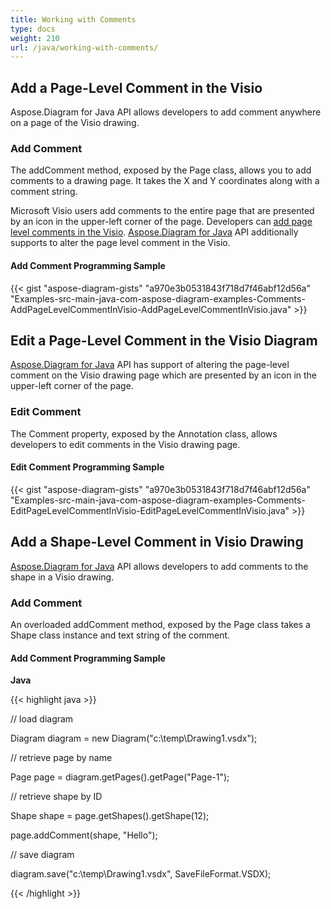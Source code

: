 ```yaml
---
title: Working with Comments
type: docs
weight: 210
url: /java/working-with-comments/
---
```


## **Add a Page-Level Comment in the Visio**
Aspose.Diagram for Java API allows developers to add comment anywhere on a page of the Visio drawing.
### **Add Comment**
The addComment method, exposed by the Page class, allows you to add comments to a drawing page. It takes the X and Y coordinates along with a comment string.

Microsoft Visio users add comments to the entire page that are presented by an icon in the upper-left corner of the page. Developers can [add page level comments in the Visio](). [Aspose.Diagram for Java](https://products.aspose.com/diagram/java) API additionally supports to alter the page level comment in the Visio.
#### **Add Comment Programming Sample**
{{< gist "aspose-diagram-gists" "a970e3b0531843f718d7f46abf12d56a" "Examples-src-main-java-com-aspose-diagram-examples-Comments-AddPageLevelCommentInVisio-AddPageLevelCommentInVisio.java" >}}
## **Edit a Page-Level Comment in the Visio Diagram**
[Aspose.Diagram for Java](https://products.aspose.com/diagram/java) API has support of altering the page-level comment on the Visio drawing page which are presented by an icon in the upper-left corner of the page. 
### **Edit Comment**
The Comment property, exposed by the Annotation class, allows developers to edit comments in the Visio drawing page.
#### **Edit Comment Programming Sample**
{{< gist "aspose-diagram-gists" "a970e3b0531843f718d7f46abf12d56a" "Examples-src-main-java-com-aspose-diagram-examples-Comments-EditPageLevelCommentInVisio-EditPageLevelCommentInVisio.java" >}}
## **Add a Shape-Level Comment in Visio Drawing**
[Aspose.Diagram for Java](https://products.aspose.com/diagram/java) API allows developers to add comments to the shape in a Visio drawing.
### **Add Comment**
An overloaded addComment method, exposed by the Page class takes a Shape class instance and text string of the comment.
#### **Add Comment Programming Sample**
**Java**

{{< highlight java >}}

 // load diagram

Diagram diagram = new Diagram("c:\\temp\\Drawing1.vsdx");

// retrieve page by name

Page page = diagram.getPages().getPage("Page-1");

// retrieve shape by ID

Shape shape = page.getShapes().getShape(12);

page.addComment(shape, "Hello");

// save diagram

diagram.save("c:\\temp\\Drawing1.vsdx", SaveFileFormat.VSDX);

{{< /highlight >}}
